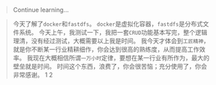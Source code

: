 > Continue learning...

> 今天了解了`docker`和`fastdfs`。
> `docker`是虚拟化容器，`fastdfs`是分布式文件系统。
> 今天上午，我测试一下，我把一套`CRUD`功能基本写完，整个逻辑理清，没有经过测试，大概需要以上我是时间。
> 我今天才体会到`工匠精神`，就是你不断某一行业精耕细作，你会达到很高的熟练度，从而提高工作效率。
> 我现在大概相信所谓`一万小时`定律，要想在某一行业有所作为，最大的壁垒就是时间。
> 时间这个东西，浪费了，你会很苦恼；充分使用了，你会非常感谢。
> 1
> 2
